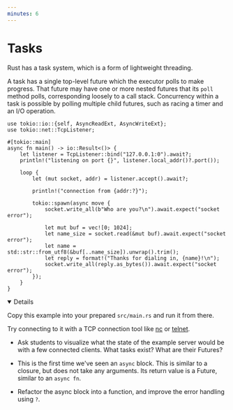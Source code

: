 ```yaml
---
minutes: 6
---
```


# Tasks

Rust has a task system, which is a form of lightweight threading.

A task has a single top-level future which the executor polls to make progress.
That future may have one or more nested futures that its `poll` method polls,
corresponding loosely to a call stack. Concurrency within a task is possible by
polling multiple child futures, such as racing a timer and an I/O operation.

```rust,compile_fail
use tokio::io::{self, AsyncReadExt, AsyncWriteExt};
use tokio::net::TcpListener;

#[tokio::main]
async fn main() -> io::Result<()> {
    let listener = TcpListener::bind("127.0.0.1:0").await?;
    println!("listening on port {}", listener.local_addr()?.port());

    loop {
        let (mut socket, addr) = listener.accept().await?;

        println!("connection from {addr:?}");

        tokio::spawn(async move {
            socket.write_all(b"Who are you?\n").await.expect("socket error");

            let mut buf = vec![0; 1024];
            let name_size = socket.read(&mut buf).await.expect("socket error");
            let name = std::str::from_utf8(&buf[..name_size]).unwrap().trim();
            let reply = format!("Thanks for dialing in, {name}!\n");
            socket.write_all(reply.as_bytes()).await.expect("socket error");
        });
    }
}
```

<details open='true'>

Copy this example into your prepared `src/main.rs` and run it from there.

Try connecting to it with a TCP connection tool like
[nc](https://www.unix.com/man-page/linux/1/nc/) or
[telnet](https://www.unix.com/man-page/linux/1/telnet/).

- Ask students to visualize what the state of the example server would be with a
  few connected clients. What tasks exist? What are their Futures?

- This is the first time we've seen an `async` block. This is similar to a
  closure, but does not take any arguments. Its return value is a Future,
  similar to an `async fn`.

- Refactor the async block into a function, and improve the error handling using
  `?`.

</details>
